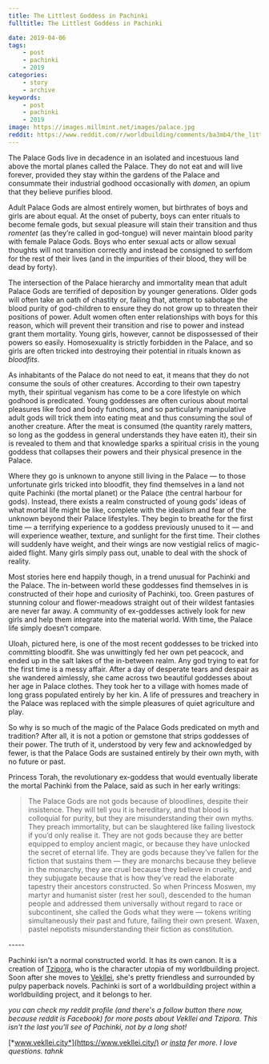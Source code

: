 ```yaml
---
title: The Littlest Goddess in Pachinki
fulltitle: The Littlest Goddess in Pachinki

date: 2019-04-06
tags:
    - post
    - pachinki
    - 2019
categories:
    - story
    - archive
keywords:
    - post
    - pachinki
    - 2019
image: https://images.millmint.net/images/palace.jpg
reddit: https://www.reddit.com/r/worldbuilding/comments/ba3mb4/the_littlest_goddess_in_pachinki/
---
```


The Palace Gods live in decadence in an isolated and incestuous land above the mortal planes called the Palace. They do not eat and will live forever, provided they stay within the gardens of the Palace and consummate their industrial godhood occasionally with *domen*, an opium that they believe purifies blood.

Adult Palace Gods are almost entirely women, but birthrates of boys and girls are about equal. At the onset of puberty, boys can enter rituals to become female gods, but sexual pleasure will stain their transition and thus *romentet* (as they’re called in god-tongue) will never maintain blood parity with female Palace Gods. Boys who enter sexual acts or allow sexual thoughts will not transition correctly and instead be consigned to serfdom for the rest of their lives (and in the impurities of their blood, they will be dead by forty).

The intersection of the Palace hierarchy and immortality mean that adult Palace Gods are terrified of deposition by younger generations. Older gods will often take an oath of chastity or, failing that, attempt to sabotage the blood purity of god-children to ensure they do not grow up to threaten their positions of power. Adult women often enter relationships with boys for this reason, which will prevent their transition and rise to power and instead grant them mortality. Young girls, however, cannot be dispossessed of their powers so easily. Homosexuality is strictly forbidden in the Palace, and so girls are often tricked into destroying their potential in rituals known as *bloodfits*.

As inhabitants of the Palace do not need to eat, it means that they do not consume the souls of other creatures. According to their own tapestry myth, their spiritual veganism has come to be a core lifestyle on which godhood is predicated. Young goddesses are often curious about mortal pleasures like food and body functions, and so particularly manipulative adult gods will trick them into eating meat and thus consuming the soul of another creature. After the meat is consumed (the quantity rarely matters, so long as the goddess in general understands they have eaten it), their sin is revealed to them and that knowledge sparks a spiritual crisis in the young goddess that collapses their powers and their physical presence in the Palace.

Where they go is unknown to anyone still living in the Palace — to those unfortunate girls tricked into bloodfit, they find themselves in a land not quite Pachinki (the mortal planet) or the Palace (the central harbour for gods). Instead, there exists a realm constructed of young gods’ ideas of what mortal life might be like, complete with the idealism and fear of the unknown beyond their Palace lifestyles. They begin to breathe for the first time — a terrifying experience to a goddess previously unused to it — and will experience weather, texture, and sunlight for the first time. Their clothes will suddenly have weight, and their wings are now vestigial relics of magic-aided flight. Many girls simply pass out, unable to deal with the shock of reality.

Most stories here end happily though, in a trend unusual for Pachinki and the Palace. The in-between world these goddesses find themselves in is constructed of their hope and curiosity of Pachinki, too. Green pastures of stunning colour and flower-meadows straight out of their wildest fantasies are never far away. A community of ex-goddesses actively look for new girls and help them integrate into the material world. With time, the Palace life simply doesn’t compare.

Uloah, pictured here, is one of the most recent goddesses to be tricked into committing bloodfit. She was unwittingly fed her own pet peacock, and ended up in the salt lakes of the in-between realm. Any god trying to eat for the first time is a messy affair. After a day of desperate tears and despair as she wandered aimlessly, she came across two beautiful goddesses about her age in Palace clothes. They took her to a village with homes made of long grass populated entirely by her kin. A life of pressures and treachery in the Palace was replaced with the simple pleasures of quiet agriculture and play.

So why is so much of the magic of the Palace Gods predicated on myth and tradition? After all, it is not a potion or gemstone that strips goddesses of their power. The truth of it, understood by very few and acknowledged by fewer, is that the Palace Gods are sustained entirely by their own myth, with no future or past.

Princess Torah, the revolutionary ex-goddess that would eventually liberate the mortal Pachinki from the Palace, said as such in her early writings:

>The Palace Gods are not gods because of bloodlines, despite their insistence. They will tell you it is hereditary, and that blood is colloquial for purity, but they are misunderstanding their own myths. They preach immortality, but can be slaughtered like failing livestock if you’d only realise it. They are not gods because they are better equipped to employ ancient magic, or because they have unlocked the secret of eternal life. They are gods because they’ve fallen for the fiction that sustains them — they are monarchs because they believe in the monarchy, they are cruel because they believe in cruelty, and they subjugate because that is how they’ve read the elaborate tapestry their ancestors constructed. So when Princess Moswen, my martyr and humanist sister (rest her soul), descended to the human people and addressed them universally without regard to race or subcontinent, she called the Gods what they were — tokens writing simultaneously their past and future, failing their own present. Waxen, pastel nepotists misunderstanding their fiction as constitution.

\-----

Pachinki isn't a normal constructed world. It has its own canon. It is a creation of [Tzipora](https://vekllei.city/category/character/), who is the character utopia of my worldbuilding project. Soon after she moves to [Vekllei](https://vekllei.city/category/landscape/), she's pretty friendless and surrounded by pulpy paperback novels. Pachinki is sort of a worldbuilding project within a worldbuilding project, and it belongs to her.

*you can check my reddit profile (and there's a follow button there now, because reddit is Facebook) for more posts about Vekllei and Tzipora. This isn't the last you'll see of Pachinki, not by a long shot!*

[*www.vekllei.city*](https://www.vekllei.city/)  *or* [*insta*](https://www.instagram.com/melon.kony/) *fer more. I love questions. tahnk*
